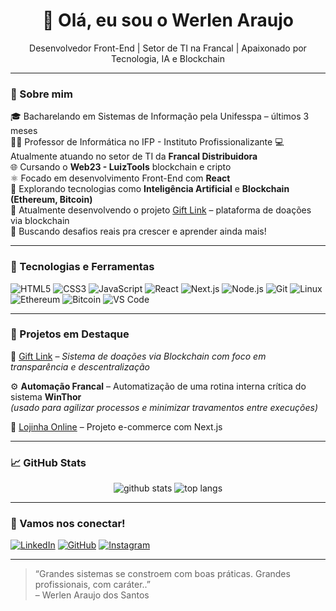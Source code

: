 <h1 align="center">👋 Olá, eu sou o Werlen Araujo</h1>

<p align="center">
  Desenvolvedor Front-End | Setor de TI na Francal | Apaixonado por Tecnologia, IA e Blockchain
</p>

---

### 🧠 Sobre mim

🎓 Bacharelando em Sistemas de Informação pela Unifesspa – últimos 3 meses  
👨‍🏫 Professor de Informática no IFP - Instituto Profissionalizante
💻 Atualmente atuando no setor de TI da **Francal Distribuidora**  
🌐 Cursando o **Web23 - LuizTools** blockchain e cripto  
⚛️ Focado em desenvolvimento Front-End com **React**  
📡 Explorando tecnologias como **Inteligência Artificial** e **Blockchain (Ethereum, Bitcoin)**  
🌱 Atualmente desenvolvendo o projeto [Gift Link](#) – plataforma de doações via blockchain  
🎯 Buscando desafios reais pra crescer e aprender ainda mais!

---

### 🚀 Tecnologias e Ferramentas

![HTML5](https://img.shields.io/badge/HTML5-E34F26?style=flat-square&logo=html5&logoColor=white)
![CSS3](https://img.shields.io/badge/CSS3-1572B6?style=flat-square&logo=css3&logoColor=white)
![JavaScript](https://img.shields.io/badge/JavaScript-F7DF1E?style=flat-square&logo=javascript&logoColor=black)
![React](https://img.shields.io/badge/React-61DAFB?style=flat-square&logo=react&logoColor=black)
![Next.js](https://img.shields.io/badge/Next.js-000000?style=flat-square&logo=nextdotjs&logoColor=white)
![Node.js](https://img.shields.io/badge/Node.js-339933?style=flat-square&logo=nodedotjs&logoColor=white)
![Git](https://img.shields.io/badge/Git-F05032?style=flat-square&logo=git&logoColor=white)
![Linux](https://img.shields.io/badge/Linux-FCC624?style=flat-square&logo=linux&logoColor=black)
![Ethereum](https://img.shields.io/badge/Ethereum-3C3C3D?style=flat-square&logo=ethereum&logoColor=white)
![Bitcoin](https://img.shields.io/badge/Bitcoin-F7931A?style=flat-square&logo=bitcoin&logoColor=white)
![VS Code](https://img.shields.io/badge/VSCode-007ACC?style=flat-square&logo=visual-studio-code&logoColor=white)


---

### 🧰 Projetos em Destaque

🔗 [Gift Link](https://github.com/werlenx/GiftLink) – *Sistema de doações via Blockchain com foco em transparência e descentralização*

⚙️ **Automação Francal** – Automatização de uma rotina interna crítica do sistema **WinThor**  
*(usado para agilizar processos e minimizar travamentos entre execuções)*

🛒 [Lojinha Online](https://github.com/werlenx/AntonioLimaMarcenaria) – Projeto e-commerce com Next.js

---

### 📈 GitHub Stats

<p align="center">
  <img src="https://github-readme-stats.vercel.app/api?username=werlenx&show_icons=true&theme=tokyonight" alt="github stats" />
  <img src="https://github-readme-stats.vercel.app/api/top-langs/?username=werlenx&layout=compact&theme=tokyonight" alt="top langs" />
</p>

---

### 🤝 Vamos nos conectar!

[![LinkedIn](https://img.shields.io/badge/LinkedIn-%230077B5.svg?style=flat&logo=linkedin&logoColor=white)](https://www.linkedin.com/in/werlen-araujo)
[![GitHub](https://img.shields.io/badge/GitHub-%23121011.svg?style=flat&logo=github&logoColor=white)](https://github.com/werlenx)
[![Instagram](https://img.shields.io/badge/Instagram-E4405F?style=flat&logo=instagram&logoColor=white)](https://instagram.com/werlenx)

---

> “Grandes sistemas se constroem com boas práticas. Grandes profissionais, com caráter..”  
> – Werlen Araujo dos Santos
